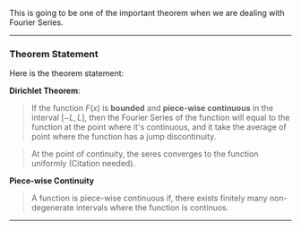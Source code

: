This is going to be one of the important theorem when we are dealing with Fourier Series.

---
### **Theorem Statement**

Here is the theorem statement: 

**Dirichlet Theorem**: 

> If the function $F(x)$ is **bounded** and **piece-wise continuous** in the interval $[-L, L]$, then the Fourier Series of the function will equal to the function at the point where it's continuous, and it take the average of point where the function has a jump discontinuity. 

> At the point of continuity, the seres converges to the function uniformly (Citation needed). 

**Piece-wise Continuity**

> A function is piece-wise continuous if, there exists finitely many non-degenerate intervals where the function is continuos. 


--- 
